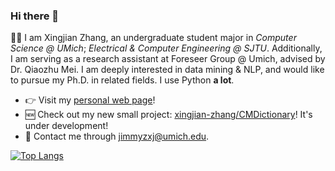 ### Hi there 👋

🏄‍♂️ I am Xingjian Zhang, an undergraduate student major in _Computer Science @ UMich_; _Electrical & Computer Engineering @ SJTU_. Additionally, I am serving as a research assistant at Foreseer Group @ Umich, advised by Dr. Qiaozhu Mei. I am deeply interested in data mining & NLP, and would like to pursue my Ph.D. in related fields. I use Python **a lot**.

- 👉 Visit my [personal web page](https://xingjian-zhang.github.io/about/)!
- 🆕 Check out my new small project: [xingjian-zhang/CMDictionary](https://github.com/xingjian-zhang/CMDictionary)! It's under development!
- 📧 Contact me through <jimmyzxj@umich.edu>.

[![Top Langs](https://github-readme-stats.vercel.app/api/top-langs/?username=xingjian-zhang&theme=dracula&layout=compact)](https://github.com/anuraghazra/github-readme-stats)
